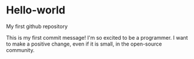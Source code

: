 # Hello-world
My first github repository

This is my first commit message! I'm so excited to be a programmer.
I want to make a positive change, even if it is small, in the open-source community.
